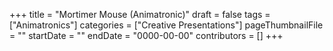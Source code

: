 +++
title = "Mortimer Mouse (Animatronic)"
draft = false
tags = ["Animatronics"]
categories = ["Creative Presentations"]
pageThumbnailFile = ""
startDate = ""
endDate = "0000-00-00"
contributors = []
+++
